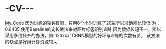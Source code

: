 # -CV---
My_Code
因为训练的轮数有限，只用6个小时训练了20轮所以准确率比较低
为：0.6435
使用Baseline的定长做法来对图片标签识别训练
因为数据长短不一，所以采用多位补齐的办法，如:'123xxx‘
CRNN模型的好坏与训练的次数有关，
该方法的缺点是好用计算资源较大
